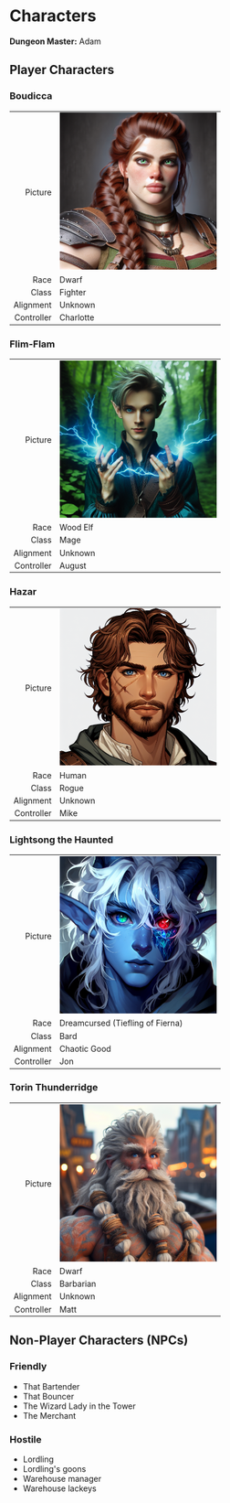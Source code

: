 # Characters

<!-- HTML goes here -->
<style>
  table {margin-left: 0 !important;}
</style>

<!-- end HTML -->

**Dungeon Master:** Adam

## Player Characters
### Boudicca

| | |
|-------------:|:--------------------|
| Picture      | <img src="./images/boudicca.png" alt="FlimFlam" width="275"/> |
| Race         | Dwarf               |
| Class        | Fighter             |
| Alignment    | Unknown             |
| Controller   | Charlotte           |

### Flim-Flam

| | |
|-------------:|:--------------------|
| Picture      | <img src="./images/flimflam.png" alt="FlimFlam" width="275"/> |
| Race         | Wood Elf             |
| Class        | Mage                 |
| Alignment    | Unknown              |
| Controller   | August               |

### Hazar

| | |
|-------------:|:--------------------|
| Picture      | <img src="./images/hazar.png" alt="Hazar" width="275"/> |
| Race         | Human                |
| Class        | Rogue                |
| Alignment    | Unknown              |
| Controller   | Mike                 |

### Lightsong the Haunted

| | |
|-------------:|:--------------------|
| Picture      | <img src="./images/lightsong.png" alt="Lightsong the Haunted" width="275"/> |
| Race         | Dreamcursed (Tiefling of Fierna)  |
| Class        | Bard                |
| Alignment    | Chaotic Good        |
| Controller   | Jon                 |

### Torin Thunderridge

| | |
|-------------:|:--------------------|
| Picture      | <img src="./images/torin.png" alt="Lightsong the Haunted" width="275"/> |
| Race         | Dwarf               |
| Class        | Barbarian           |
| Alignment    | Unknown             |
| Controller   | Matt                |



## Non-Player Characters (NPCs)

### Friendly
- That Bartender
- That Bouncer
- The Wizard Lady in the Tower
- The Merchant

### Hostile
- Lordling
- Lordling's goons
- Warehouse manager
- Warehouse lackeys
